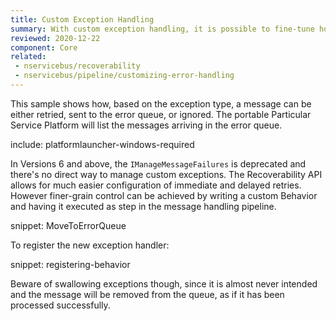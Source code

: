 ```yaml
---
title: Custom Exception Handling
summary: With custom exception handling, it is possible to fine-tune how exceptions should be handled after they have been retried
reviewed: 2020-12-22
component: Core
related:
 - nservicebus/recoverability
 - nservicebus/pipeline/customizing-error-handling
---
```


This sample shows how, based on the exception type, a message can be either retried, sent to the error queue, or ignored. The portable Particular Service Platform will list the messages arriving in the error queue.

include: platformlauncher-windows-required

In Versions 6 and above, the `IManageMessageFailures` is deprecated and there's no direct way to manage custom exceptions. The Recoverability API allows for much easier configuration of immediate and delayed retries. However finer-grain control can be achieved by writing a custom Behavior and having it executed as step in the message handling pipeline.

snippet: MoveToErrorQueue

To register the new exception handler:

snippet: registering-behavior

Beware of swallowing exceptions though, since it is almost never intended and the message will be removed from the queue, as if it has been processed successfully.
